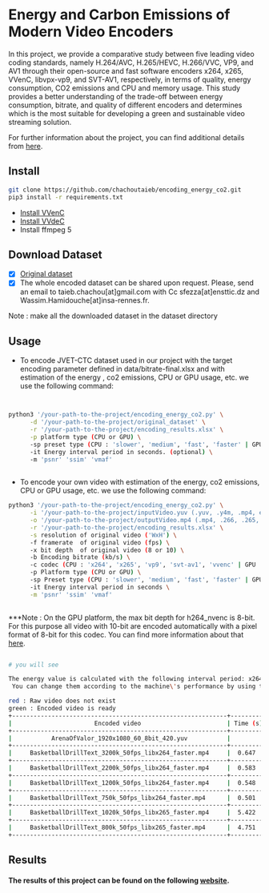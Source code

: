# Energy and Carbon Emissions of Modern Video Encoders
In this project, we provide a comparative study between five leading video coding standards, namely H.264/AVC, H.265/HEVC, H.266/VVC, VP9, and AV1 through their open-source and fast software encoders x264, x265, VVenC, libvpx-vp9, and SVT-AV1, respectively, in terms of quality, energy consumption, CO2 emissions and CPU and memory usage. This study provides a better understanding of the trade-off between energy consumption, bitrate, and quality of different encoders and determines which is the most suitable for developing a green and sustainable video streaming solution.

For further information about the project, you can find additional details from [here](https://chachoutaieb.github.io/encoding_energy_co2).

## Install 


```bash
git clone https://github.com/chachoutaieb/encoding_energy_co2.git
pip3 install -r requirements.txt

```
- [Install VVenC](https://github.com/fraunhoferhhi/vvenc/)
- [Install VVdeC](https://github.com/fraunhoferhhi/vvdec)
- Install ffmpeg 5



## Download Dataset

- [x] [Original dataset](https://jvet.hhi.fraunhofer.de/)
- [x] The whole encoded dataset can be shared upon request. Please, send an email to taieb.chachou[at]gmail.com with Cc sfezza[at]ensttic.dz and Wassim.Hamidouche[at]insa-rennes.fr.

Note : make all the downloaded dataset in the dataset directory

## Usage

- To encode JVET-CTC dataset used in our project with the target encoding parameter defined in data/bitrate-final.xlsx and with estimation of the energy , co2 emissions, CPU or GPU usage, etc. we use the following command:

```bash


python3 '/your-path-to-the-project/encoding_energy_co2.py' \
      -d '/your-path-to-the-project/original_dataset' \
      -r '/your-path-to-the-project/encoding_results.xlsx' \
      -p platform type (CPU or GPU) \
      -sp preset type (CPU : 'slower', 'medium', 'fast', 'faster' | GPU : 'slow', 'medium', 'fast') \
      -it Energy interval period in seconds. (optional) \
      -m 'psnr' 'ssim' 'vmaf'
      
```

- To encode your own video with estimation of the energy, co2 emissions, CPU or GPU usage, etc. we use the following command:

```bash
python3 '/your-path-to-the-project/encoding_energy_co2.py' \
      -i '/your-path-to-the-project/inputVideo.yuv (.yuv, .y4m, .mp4, etc.)' \
      -o '/your-path-to-the-project/outputVideo.mp4 (.mp4, .266, .265, etc.)' \
      -r '/your-path-to-the-project/encoding_results.xlsx' \
      -s resolution of original video ('WxH') \
      -f framerate  of original video (fps) \
      -x bit depth  of original video (8 or 10) \
      -b Encoding bitrate (kb/s) \
      -c codec (CPU : 'x264', 'x265', 'vp9', 'svt-av1', 'vvenc' | GPU : 'h264_nvenc', 'hevc_nvenc') \
      -p Platform type (CPU or GPU) \
      -sp Preset type (CPU : 'slower', 'medium', 'fast', 'faster' | GPU : 'slow', 'medium', 'fast') \
      -it Energy interval period in seconds \
      -m 'psnr' 'ssim' 'vmaf' 
      
```    
  
  
***Note : On the GPU platform, the max bit depth for h264_nvenc is 8-bit. For this purpose all video with 10-bit are encoded automatically with a pixel format of 8-bit for this codec. You can find more information about that [here](https://developer.nvidia.com/video-encode-and-decode-gpu-support-matrix-new).



```bash

# you will see

The energy value is calculated with the following interval period: x264 = 0.3s, x265 = 0.5s, vp9 = 2.0s, VVenC = 3.0s, SVT-AV1 = 0.5s.
 You can change them according to the machine\'s performance by using the "-it" option.

red : Raw video does not exist 
green : Encoded video is ready
+------------------------------------------------------------+----------+-------------+--------------+-------------+--------+--------+--------+
|                       Encoded video                        | Time (s) |Bitrate(kb/s)| Energy (Wh)  |  CO2eq (g)  |  PSNR  |  SSIM  |  VMAF  |
+------------------------------------------------------------+----------+-------------+--------------+-------------+--------+--------+--------+
|           ArenaOfValor_1920x1080_60_8bit_420.yuv           |                        Error: The raw video does not exist                     |
+------------------------------------------------------------+----------+-------------+--------------+-------------+--------+--------+--------+
|     BasketballDrillText_3200k_50fps_libx264_faster.mp4     |  0.647   |    3332     | 0.0005615727 | 0.000056719 | 33.86  |  0.88  | 86.41  |
+------------------------------------------------------------+----------+-------------+--------------+-------------+--------+--------+--------+
|     BasketballDrillText_2200k_50fps_libx264_faster.mp4     |  0.583   |    2326     | 0.0005136440 | 0.000051878 | 32.36  |  0.86  | 78.85  |
+------------------------------------------------------------+----------+-------------+--------------+-------------+--------+--------+--------+
|     BasketballDrillText_1200k_50fps_libx264_faster.mp4     |  0.548   |    1299     | 0.0004840514 | 0.000048889 | 30.04  |  0.81  | 63.67  |
+------------------------------------------------------------+----------+-------------+--------------+-------------+--------+--------+--------+
|     BasketballDrillText_750k_50fps_libx264_faster.mp4      |  0.501   |     818     | 0.0004485373 | 0.000045302 | 28.20  |  0.77  | 50.48  |
+------------------------------------------------------------+----------+-------------+--------------+-------------+--------+--------+--------+
|     BasketballDrillText_1020k_50fps_libx265_faster.mp4     |  5.422   |    1105     | 0.0043473697 | 0.000439084 | 32.89  |  0.88  | 78.70  |
+------------------------------------------------------------+----------+-------------+--------------+-------------+--------+--------+--------+
|     BasketballDrillText_800k_50fps_libx265_faster.mp4      |  4.751   |     871     | 0.0038191997 | 0.000385739 | 32.05  |  0.86  | 73.25  |
+------------------------------------------------------------+----------+-------------+--------------+-------------+--------+--------+--------+
```


## Results

#### The results of this project can be found on the following [website](https://chachoutaieb.github.io/encoding_energy_co2).


